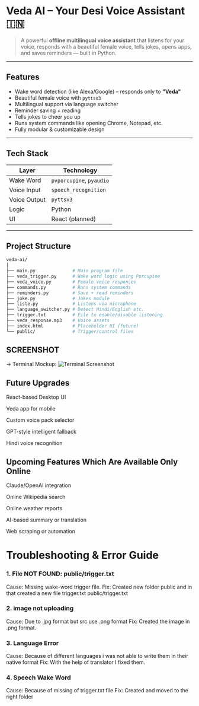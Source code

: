 # Veda AI – Your Desi Voice Assistant 🇮🇳

> A powerful **offline multilingual voice assistant** that listens for your voice, responds with a beautiful female voice, tells jokes, opens apps, and saves reminders — built in Python.

---

## Features

- Wake word detection (like Alexa/Google) – responds only to **"Veda"**
- Beautiful female voice with `pyttsx3`
- Multilingual support via language switcher
- Reminder saving + reading
- Tells jokes to cheer you up
- Runs system commands like opening Chrome, Notepad, etc.
- Fully modular & customizable design

---

## Tech Stack

| Layer        | Technology                 |
|--------------|-----------------------------|
| Wake Word    | `pvporcupine`, `pyaudio`    |
| Voice Input  | `speech_recognition`        |
| Voice Output | `pyttsx3`                   |
| Logic        | Python                      |
| UI           | React (planned)             |

---

## Project Structure

```bash
veda-ai/
│
├── main.py              # Main program file
├── veda_trigger.py      # Wake word logic using Porcupine
├── veda_voice.py        # Female voice responses
├── commands.py          # Runs system commands
├── reminders.py         # Save + read reminders
├── joke.py              # Jokes module
├── liste.py             # Listens via microphone
├── language_switcher.py # Detect Hindi/English etc.
├── trigger.txt          # File to enable/disable listening
├── veda_response.mp3    # Voice assets
├── index.html           # Placeholder UI (future)
└── public/              # Trigger/control files
```

## SCREENSHOT 
-> Terminal Mockup:
![Terminal Screenshot](https://github.com/user-attachments/assets/ed4f87b1-2bb0-4ae8-8e28-404e0349d05a)



## Future Upgrades
 React-based Desktop UI

 Veda app for mobile

 Custom voice pack selector

 GPT-style intelligent fallback

 Hindi voice recognition

 ## Upcoming Features Which Are Available Only Online

Claude/OpenAI integration 

Online Wikipedia search

Online weather reports

AI-based summary or translation

Web scraping or automation

# Troubleshooting & Error Guide

### 1. File NOT FOUND: public/trigger.txt
 Cause: Missing wake-word trigger file.
 Fix: Created new folder public and in that created a new file trigger.txt 
 public/trigger.txt

### 2. image not uploading 
 Cause: Due to .jpg format but src use .png format
 Fix: Created the image in .png format.

### 3. Language Error 
 Cause: Because of different languages i was not able to write them in their native format
 Fix: With the help of translator I fixed them.

### 4. Speech Wake Word
 Cause: Because of missing of trigger.txt file
 Fix: Created and moved to the right folder

